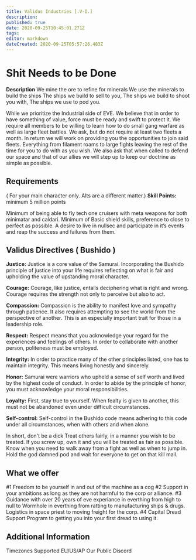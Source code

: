 ```yaml
---
title: Validus Industries [.V-I.]
description: 
published: true
date: 2020-09-25T10:45:01.271Z
tags: 
editor: markdown
dateCreated: 2020-09-25T05:57:26.483Z
---
```


# Shit Needs to be Done
**Description**
We mine the ore to refine for minerals
We use the minerals to build the ships
The ships we build to sell to you,
The ships we build to shoot you with,
The ships we use to pod you.

While we prioritize the Industrial side of EVE. We believe that in order to have something of value, force must be ready and swift to protect it. We require all members to be willing to learn how to do small gang warfare as well as large fleet battles. We ask, but do not require at least two fleets a month. In return we will work on providing you the opportunities to join said fleets. Everything from filament roams to large fights leaving the rest of the time for you to do with as you wish. We also ask that when called to defend our space and that of our allies we will step up to keep our doctrine as simple as possible. 

## **Requirements**
( For your main character only. Alts are a different matter.)
**Skill Points:** minimum 5 million points

Minimum of being able to fly tech one cruisers with meta weapons for both minimatar and caldari. 
Minimum of Basic shield skills, preference to close to perfect as possible.
A desire to live in nullsec and participate in it’s events and reap the success and failures from them. 

## **Validus Directives ( Bushido )**

**Justice:** Justice is a core value of the Samurai. Incorporating the Bushido principle of justice into your life requires reflecting on what is fair and upholding the value of upstanding moral character. 

**Courage:** Courage, like justice, entails deciphering what is right and wrong. Courage requires the strength not only to perceive but also to act.  

**Compassion:** Compassion is the ability to manifest love and sympathy through patience. It also requires attempting to see the world from the perspective of another. This is an especially important trait for those in a leadership role.

**Respect:** Respect means that you acknowledge your regard for the experiences and feelings of others. In order to collaborate with another person, politeness must be employed.  

**Integrity:** In order to practice many of the other principles listed, one has to maintain integrity. This means living honestly and sincerely.   

**Honor:** Samurai were warriors who upheld a sense of self worth and lived by the highest code of conduct. In order to abide by the principle of honor, you must acknowledge your moral responsibilities.

**Loyalty:** First, stay true to yourself. When fealty is given to another, this must not be abandoned even under difficult circumstances.

**Self-control:** Self-control in the Bushido code means adhering to this code under all circumstances, when with others and when alone.

In short, don't be a dick
Treat others fairly, in a manner you wish to be treated.
If you screw up, own it and you will be treated as fair as possible.
Know when you need to walk away from a fight as well as when to jump in.
Hold the god damned pod and wait for everyone to get on that kill mail.

## What we offer
#1 Freedom to be yourself in and out of the machine as a cog
#2 Support in your ambitions as long as they are not harmful to the corp or alliance.
#3 Guidance with over 20 years of eve experiance in everthing from high to null to Wormhole in everthing from ratting to manufacturing ships & drugs. Logistics in space priest to moving freight for the corp. 
#4 Capital Dread Support Program to getting you into your first dread to using it.

## Additional Information
Timezones Supported EU/US/AP
Our Public Discord